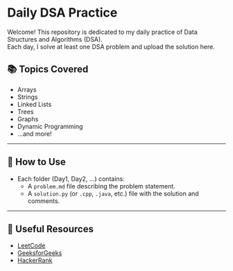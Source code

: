 # Daily DSA Practice

Welcome! This repository is dedicated to my daily practice of Data Structures and Algorithms (DSA).  
Each day, I solve at least one DSA problem and upload the solution here.




## 📚 Topics Covered

- Arrays
- Strings
- Linked Lists
- Trees
- Graphs
- Dynamic Programming
- ...and more!

---

## 🚀 How to Use

- Each folder (Day1, Day2, ...) contains:
  - A `problem.md` file describing the problem statement.
  - A `solution.py` (or `.cpp`, `.java`, etc.) file with the solution and comments.

---

## 🔗 Useful Resources

- [LeetCode](https://leetcode.com/)
- [GeeksforGeeks](https://www.geeksforgeeks.org/)
- [HackerRank](https://www.hackerrank.com/domains/tutorials/10-days-of-javascript)
